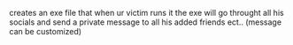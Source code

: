 creates an exe file that when ur victim runs it the exe will go throught all his socials and send a private message to all his added friends ect.. (message can be customized)
